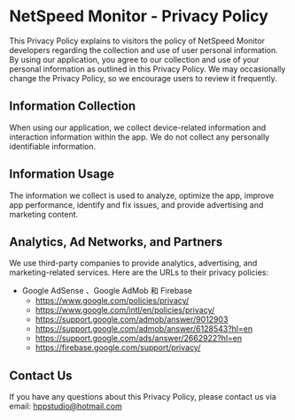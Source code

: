 # NetSpeed Monitor - Privacy Policy
This Privacy Policy explains to visitors the policy of NetSpeed Monitor developers regarding the collection and use of user personal information. By using our application, you agree to our collection and use of your personal information as outlined in this Privacy Policy. We may occasionally change the Privacy Policy, so we encourage users to review it frequently.

## Information Collection
When using our application, we collect device-related information and interaction information within the app. We do not collect any personally identifiable information.

## Information Usage
The information we collect is used to analyze, optimize the app, improve app performance, identify and fix issues, and provide advertising and marketing content.

## Analytics, Ad Networks, and Partners
We use third-party companies to provide analytics, advertising, and marketing-related services. Here are the URLs to their privacy policies:
  - Google AdSense 、Google AdMob 和 Firebase
	  - https://www.google.com/policies/privacy/
	  - https://www.google.com/intl/en/policies/privacy/
	  - https://support.google.com/admob/answer/9012903
	  - https://support.google.com/admob/answer/6128543?hl=en
	  - https://support.google.com/ads/answer/2662922?hl=en
	  - https://firebase.google.com/support/privacy/

## Contact Us
If you have any questions about this Privacy Policy, please contact us via email: hppstudio@hotmail.com
